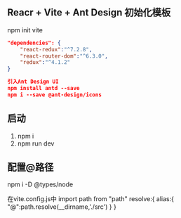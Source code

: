 
## Reacr + Vite + Ant Design 初始化模板
npm init vite
```json
"dependencies": {
    "react-redux":"^7.2.8",
    "react-router-dom":"^6.3.0",
    "redux":"^4.1.2"
}

引入Ant Design UI
npm install antd --save
npm i --save @ant-design/icons
```

## 启动
1. npm i
2. npm run dev





## 配置@路径
npm i -D @types/node

在vite.config.js中
import path from "path"
resolve:{
    alias:{
      "@":path.resolve(__dirname,'./src')
    }
  }